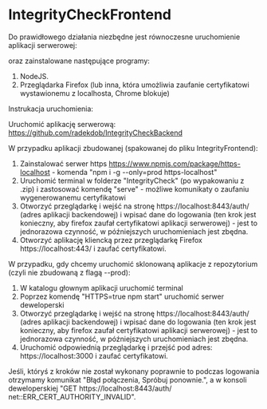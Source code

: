 # IntegrityCheckFrontend

Do prawidłowego działania niezbędne jest równoczesne uruchomienie aplikacji serwerowej:

oraz zainstalowane następujące programy: 

1. NodeJS.
2. Przeglądarka Firefox (lub inna, która umożliwia zaufanie certyfikatowi wystawionemu z localhosta, Chrome blokuje)

Instrukacja uruchomienia:

Uruchomić aplikację serwerową: https://github.com/radekdob/IntegrityCheckBackend

W przypadku aplikacji zbudowanej (spakowanej do pliku IntegrityFrontend): 
1. Zainstalować serwer https https://www.npmjs.com/package/https-localhost - komenda "npm i -g --only=prod https-localhost"
2. Uruchomić terminal w folderze "IntegrityCheck" (po wypakowaniu z .zip) i zastosować komendę "serve" - możliwe komunikaty o zaufaniu wygenerowanemu certyfikatowi
3. Otworzyć przeglądarkę i wejść na stronę https://localhost:8443/auth/ (adres aplikacji backendowej) i wpisać dane do logowania (ten krok jest konieczny, aby firefox zaufał certyfikatowi aplikacji serwerowej) - jest to jednorazowa czynność, w późniejszych uruchomieniach jest zbędna.
4. Otworzyć aplikację kliencką przez przeglądarkę Firefox https://localhost:443/ i zaufać certyfikatowi.

W przypadku, gdy chcemy uruchomić sklonowaną aplikacje z repozytorium (czyli nie zbudowaną z flagą --prod):
1. W katalogu głownym aplikacji uruchomić terminal
2. Poprzez komendę "HTTPS=true npm start" uruchomić serwer deweloperski
3. Otworzyć przeglądarkę i wejść na stronę https://localhost:8443/auth/ (adres aplikacji backendowej) i wpisać dane do logowania (ten krok jest konieczny, aby firefox zaufał      certyfikatowi aplikacji serwerowej) - jest to jednorazowa czynność, w późniejszych uruchomieniach jest zbędna.
4. Uruchomić odpowiednią przeglądarkę i przejść pod adres: https://localhost:3000 i zaufać certyfikatowi.

Jeśli, któryś z kroków nie został wykonany poprawnie to podczas logowania otrzymamy komunikat "Błąd połączenia, Spróbuj ponownie.", a w konsoli deweloperskiej "GET https://localhost:8443/auth/ net::ERR_CERT_AUTHORITY_INVALID".
